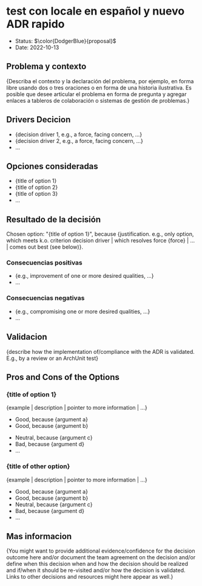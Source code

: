 # test con locale en español y nuevo ADR rapido

* Status: $\color{DodgerBlue}{proposal}$
* Date: 2022-10-13

## Problema y contexto

{Describa el contexto y la declaración del problema, por ejemplo, en forma libre usando dos o tres oraciones o en forma de una historia ilustrativa. Es posible que desee articular el problema en forma de pregunta y agregar enlaces a tableros de colaboración o sistemas de gestión de problemas.}


<!-- This is an optional element. Feel free to remove. -->
## Drivers Decicion

* {decision driver 1, e.g., a force, facing concern, …}
* {decision driver 2, e.g., a force, facing concern, …}
* … <!-- numbers of drivers can vary -->

## Opciones consideradas

* {title of option 1}
* {title of option 2}
* {title of option 3}
* … <!-- numbers of options can vary -->

## Resultado de la decisión

Chosen option: "{title of option 1}", because
{justification. e.g., only option, which meets k.o. criterion decision driver | which resolves force {force} | … | comes out best (see below)}.

<!-- This is an optional element. Feel free to remove. -->
### Consecuencias positivas

* {e.g., improvement of one or more desired qualities, …}
* …

<!-- This is an optional element. Feel free to remove. -->
### Consecuencias negativas

* {e.g., compromising one or more desired qualities, …}
* …

<!-- This is an optional element. Feel free to remove. -->
## Validacion

{describe how the implementation of/compliance with the ADR is validated. E.g., by a review or an ArchUnit test}

<!-- This is an optional element. Feel free to remove. -->
## Pros and Cons of the Options

### {title of option 1}

<!-- This is an optional element. Feel free to remove. -->
{example | description | pointer to more information | …}

* Good, because {argument a}
* Good, because {argument b}
<!-- use "neutral" if the given argument weights neither for good nor bad -->
* Neutral, because {argument c}
* Bad, because {argument d}
* … <!-- numbers of pros and cons can vary -->

### {title of other option}

{example | description | pointer to more information | …}

* Good, because {argument a}
* Good, because {argument b}
* Neutral, because {argument c}
* Bad, because {argument d}
* …

<!-- This is an optional element. Feel free to remove. -->
## Mas informacion

{You might want to provide additional evidence/confidence for the decision outcome here and/or
 document the team agreement on the decision and/or
 define when this decision when and how the decision should be realized and if/when it should be re-visited and/or
 how the decision is validated.
 Links to other decisions and resources might here appear as well.}